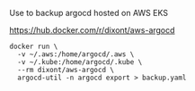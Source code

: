 Use to backup argocd hosted on AWS EKS

https://hub.docker.com/r/dixont/aws-argocd

```shell script
docker run \
  -v ~/.aws:/home/argocd/.aws \
  -v ~/.kube:/home/argocd/.kube \
  --rm dixont/aws-argocd \
  argocd-util -n argocd export > backup.yaml
```

